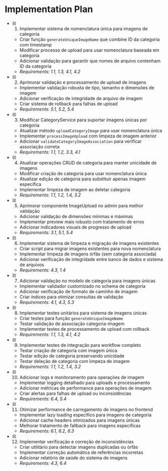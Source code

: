 # Implementation Plan

- [x] 1. Implementar sistema de nomenclatura única para imagens de categoria
  - Criar função `generateUniqueImageName` que combine ID da categoria com timestamp
  - Modificar processo de upload para usar nomenclatura baseada em categoria
  - Adicionar validação para garantir que nomes de arquivo contenham ID da categoria
  - _Requirements: 1.1, 1.3, 4.1, 4.2_

- [x] 2. Aprimorar validação e processamento de upload de imagens
  - Implementar validação robusta de tipo, tamanho e dimensões de imagem
  - Adicionar verificação de integridade de arquivo de imagem
  - Criar sistema de rollback para falhas de upload
  - _Requirements: 5.1, 5.2, 5.4_

- [x] 3. Modificar CategoryService para suportar imagens únicas por categoria
  - Atualizar método `uploadCategoryImage` para usar nomenclatura única
  - Implementar `processImageUpload` com limpeza de imagem anterior
  - Adicionar `validateCategoryImageAssociation` para verificar associação correta
  - _Requirements: 1.1, 1.2, 3.3, 4.1_

- [x] 4. Atualizar operações CRUD de categoria para manter unicidade de imagens
  - Modificar criação de categoria para usar nomenclatura única
  - Atualizar edição de categoria para substituir apenas imagem específica
  - Implementar limpeza de imagem ao deletar categoria
  - _Requirements: 1.1, 1.2, 1.4, 3.2_

- [x] 5. Aprimorar componente ImageUpload no admin para melhor validação
  - Adicionar validação de dimensões mínimas e máximas
  - Implementar preview mais robusto com tratamento de erros
  - Adicionar indicadores visuais de progresso de upload
  - _Requirements: 3.1, 5.1, 5.4_

- [x] 6. Implementar sistema de limpeza e migração de imagens existentes
  - Criar script para migrar imagens existentes para nova nomenclatura
  - Implementar limpeza de imagens órfãs (sem categoria associada)
  - Adicionar verificação de integridade entre banco de dados e sistema de arquivos
  - _Requirements: 4.3, 1.4_

- [x] 7. Adicionar validação no modelo de categoria para imagens únicas
  - Implementar validador customizado no schema de categoria
  - Adicionar verificação de formato de caminho de imagem
  - Criar índices para otimizar consultas de validação
  - _Requirements: 4.1, 4.3, 5.3_

- [x] 8. Implementar testes unitários para sistema de imagens únicas
  - Criar testes para função `generateUniqueImageName`
  - Testar validação de associação categoria-imagem
  - Implementar testes de processamento de upload com rollback
  - _Requirements: 1.1, 1.3, 4.1, 4.2_

- [x] 9. Implementar testes de integração para workflow completo
  - Testar criação de categoria com imagem única
  - Testar edição de categoria preservando unicidade
  - Testar deleção de categoria com limpeza de imagem
  - _Requirements: 1.1, 1.2, 1.4, 3.2_

- [x] 10. Adicionar logs e monitoramento para operações de imagem
  - Implementar logging detalhado para uploads e processamento
  - Adicionar métricas de performance para operações de imagem
  - Criar alertas para falhas de upload ou inconsistências
  - _Requirements: 6.4, 5.4_

- [x] 11. Otimizar performance de carregamento de imagens no frontend
  - Implementar lazy loading específico para imagens de categoria
  - Adicionar cache headers otimizados para imagens únicas
  - Melhorar tratamento de fallback para imagens específicas
  - _Requirements: 6.1, 6.2, 6.3_

- [x] 12. Implementar verificação e correção de inconsistências
  - Criar utilitário para detectar imagens duplicadas ou órfãs
  - Implementar correção automática de referências incorretas
  - Adicionar relatório de saúde do sistema de imagens
  - _Requirements: 4.3, 6.4_